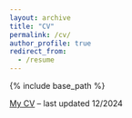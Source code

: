 ```yaml
---
layout: archive
title: "CV"
permalink: /cv/
author_profile: true
redirect_from:
  - /resume
---
```


{% include base_path %}

[My CV](https://ZijianZeng.github.io/images/CV.pdf) – last updated 12/2024
